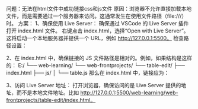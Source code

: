 问题：无法在html文件中成功链接css和js文件
原因：浏览器不允许直接加载本地文件，而是需要通过一个服务器来访问。这通常发生在使用文件路径（file:///）时。
方案：
1、确保使用 Live Server：
确保通过 VSCode 的 Live Server 插件打开 index.html 文件。
右键点击 index.html，选择“Open with Live Server”。这将启动一个本地服务器并提供一个 URL，例如 http://127.0.0.1:5500。
检查路径设置：

2、在 index.html 中，确保链接的 JS 文件路径是相对的。例如，如果结构是这样的：
E:/
└── web-learning/
    └── web-frontprojects/
        └── table-edit/
            ├── index.html
            ├── js/
            │   └── table.js
那么在 index.html 中，链接应为：
<script src="js/table.js"></script>
3、访问 Live Server 地址：
打开浏览器，确保访问的是 Live Server 提供的地址，而不是本地文件地址。比如 http://127.0.0.1:5500/web-learning/web-frontprojects/table-edit/index.html。
